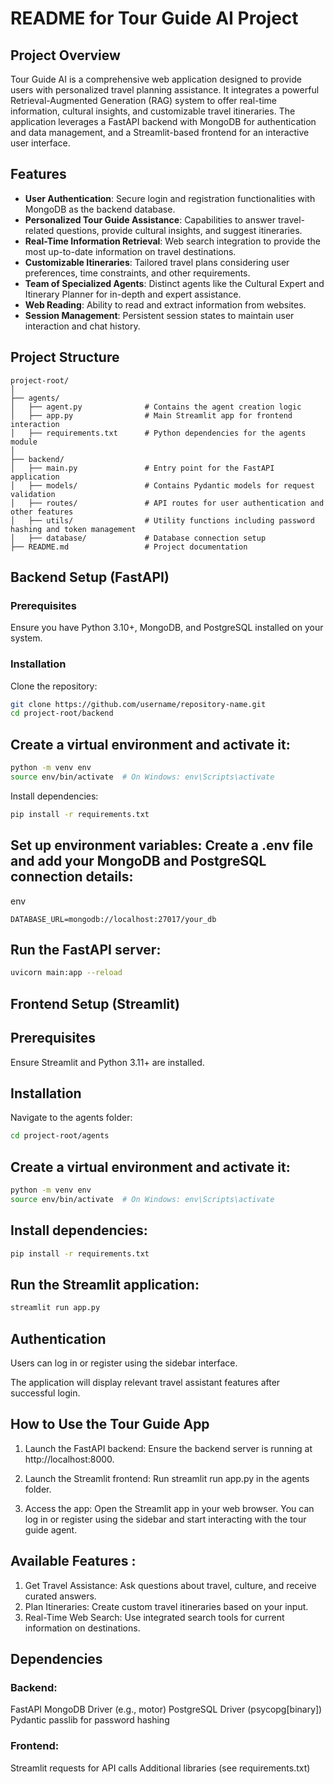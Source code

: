 # README for Tour Guide AI Project

## Project Overview
Tour Guide AI is a comprehensive web application designed to provide users with personalized travel planning assistance. It integrates a powerful Retrieval-Augmented Generation (RAG) system to offer real-time information, cultural insights, and customizable travel itineraries. The application leverages a FastAPI backend with MongoDB for authentication and data management, and a Streamlit-based frontend for an interactive user interface.

## Features
- **User Authentication**: Secure login and registration functionalities with MongoDB as the backend database.
- **Personalized Tour Guide Assistance**: Capabilities to answer travel-related questions, provide cultural insights, and suggest itineraries.
- **Real-Time Information Retrieval**: Web search integration to provide the most up-to-date information on travel destinations.
- **Customizable Itineraries**: Tailored travel plans considering user preferences, time constraints, and other requirements.
- **Team of Specialized Agents**: Distinct agents like the Cultural Expert and Itinerary Planner for in-depth and expert assistance.
- **Web Reading**: Ability to read and extract information from websites.
- **Session Management**: Persistent session states to maintain user interaction and chat history.

## Project Structure


```shell
project-root/
│
├── agents/
│   ├── agent.py              # Contains the agent creation logic
│   ├── app.py                # Main Streamlit app for frontend interaction
│   ├── requirements.txt      # Python dependencies for the agents module
│
├── backend/
│   ├── main.py               # Entry point for the FastAPI application
│   ├── models/               # Contains Pydantic models for request validation
│   ├── routes/               # API routes for user authentication and other features
│   ├── utils/                # Utility functions including password hashing and token management
│   ├── database/             # Database connection setup
├── README.md                 # Project documentation
```

## Backend Setup (FastAPI)

### Prerequisites
Ensure you have Python 3.10+, MongoDB, and PostgreSQL installed on your system.

### Installation
Clone the repository:
```bash
git clone https://github.com/username/repository-name.git
cd project-root/backend
```

## Create a virtual environment and activate it:

```bash
python -m venv env
source env/bin/activate  # On Windows: env\Scripts\activate
```

Install dependencies:

```bash
pip install -r requirements.txt
```

## Set up environment variables: Create a .env file and add your MongoDB and PostgreSQL connection details:

env
```shell
DATABASE_URL=mongodb://localhost:27017/your_db
```
## Run the FastAPI server:

```bash
uvicorn main:app --reload
```

## Frontend Setup (Streamlit)

## Prerequisites
Ensure Streamlit and Python 3.11+ are installed.

## Installation
Navigate to the agents folder:

```bash
cd project-root/agents
```

## Create a virtual environment and activate it:

```bash
python -m venv env
source env/bin/activate  # On Windows: env\Scripts\activate
```

## Install dependencies:

```bash
pip install -r requirements.txt
```

## Run the Streamlit application:

```bash
streamlit run app.py
```

## Authentication
Users can log in or register using the sidebar interface.

The application will display relevant travel assistant features after successful login.


## How to Use the Tour Guide App

1. Launch the FastAPI backend: Ensure the backend server is running at http://localhost:8000.

2. Launch the Streamlit frontend: Run streamlit run app.py in the agents folder.

3. Access the app: Open the Streamlit app in your web browser. You can log in or register using the sidebar and start interacting with the tour guide agent.

## Available Features : 
1. Get Travel Assistance: Ask questions about travel, culture, and receive curated answers.
2. Plan Itineraries: Create custom travel itineraries based on your input.
3. Real-Time Web Search: Use integrated search tools for current information on destinations.
   
## Dependencies

### Backend:

FastAPI
MongoDB Driver (e.g., motor)
PostgreSQL Driver (psycopg[binary])
Pydantic
passlib for password hashing


### Frontend:

Streamlit
requests for API calls
Additional libraries (see requirements.txt)

